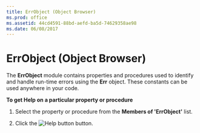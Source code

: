 ```yaml
---
title: ErrObject (Object Browser)
ms.prod: office
ms.assetid: 44cd4591-88bd-aefd-ba5d-74629358ae98
ms.date: 06/08/2017
---
```



# ErrObject (Object Browser)

The  **ErrObject** module contains properties and procedures used to identify and handle run-time errors using the **Err** object. These constants can be used anywhere in your code.

 **To get Help on a particular property or procedure**




1. Select the property or procedure from the  **Members of 'ErrObject'** list.
    
2. Click the 
![Help button](images/but_help_ZA01201583.gif) button.
    


